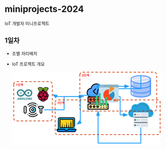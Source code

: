 # miniprojects-2024
IoT 개발자 미니프로젝트

## 1일차
- 조별 자리배치
- IoT 프로젝트 개요

    ![IoT 프로젝트](https://raw.githubusercontent.com/RiverGang/miniprojects-2024/main/images/mp001.png)